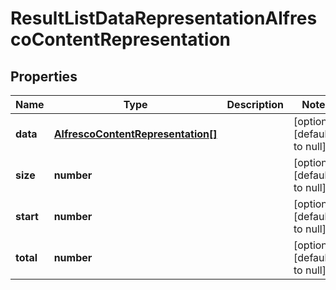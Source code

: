 # ResultListDataRepresentationAlfrescoContentRepresentation

## Properties
Name | Type | Description | Notes
------------ | ------------- | ------------- | -------------
**data** | [**AlfrescoContentRepresentation[]**](AlfrescoContentRepresentation.md) |  | [optional] [default to null]
**size** | **number** |  | [optional] [default to null]
**start** | **number** |  | [optional] [default to null]
**total** | **number** |  | [optional] [default to null]


